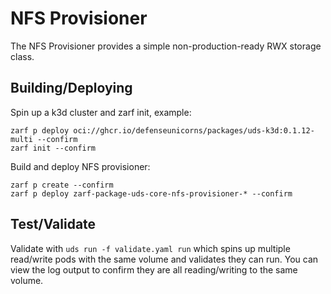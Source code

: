 # NFS Provisioner

The NFS Provisioner provides a simple non-production-ready RWX storage class.

## Building/Deploying

Spin up a k3d cluster and zarf init, example:
```console
zarf p deploy oci://ghcr.io/defenseunicorns/packages/uds-k3d:0.1.12-multi --confirm
zarf init --confirm
```

Build and deploy NFS provisioner:
```console
zarf p create --confirm
zarf p deploy zarf-package-uds-core-nfs-provisioner-* --confirm
```

## Test/Validate

Validate with `uds run -f validate.yaml run` which spins up multiple read/write pods with the same volume and validates they can run. You can view the log output to confirm they are all reading/writing to the same volume.
